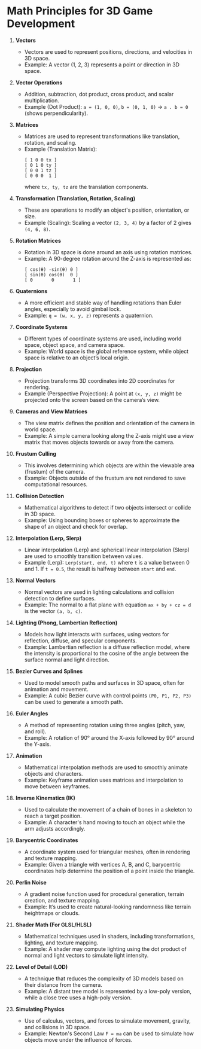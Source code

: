 # Math Principles for 3D Game Development

1. **Vectors**
   - Vectors are used to represent positions, directions, and velocities in 3D space.
   - Example: A vector (1, 2, 3) represents a point or direction in 3D space.

2. **Vector Operations**
   - Addition, subtraction, dot product, cross product, and scalar multiplication.
   - Example (Dot Product): `a = (1, 0, 0)`, `b = (0, 1, 0)` → `a . b = 0` (shows perpendicularity).

3. **Matrices**
   - Matrices are used to represent transformations like translation, rotation, and scaling.
   - Example (Translation Matrix):
     ```
     [ 1 0 0 tx ]
     [ 0 1 0 ty ]
     [ 0 0 1 tz ]
     [ 0 0 0  1 ]
     ```
     where `tx, ty, tz` are the translation components.

4. **Transformation (Translation, Rotation, Scaling)**
   - These are operations to modify an object's position, orientation, or size.
   - Example (Scaling): Scaling a vector `(2, 3, 4)` by a factor of 2 gives `(4, 6, 8)`.

5. **Rotation Matrices**
   - Rotation in 3D space is done around an axis using rotation matrices.
   - Example: A 90-degree rotation around the Z-axis is represented as:
     ```
     [ cos(θ) -sin(θ) 0 ]
     [ sin(θ) cos(θ)  0 ]
     [ 0       0       1 ]
     ```

6. **Quaternions**
   - A more efficient and stable way of handling rotations than Euler angles, especially to avoid gimbal lock.
   - Example: `q = (w, x, y, z)` represents a quaternion.

7. **Coordinate Systems**
   - Different types of coordinate systems are used, including world space, object space, and camera space.
   - Example: World space is the global reference system, while object space is relative to an object’s local origin.

8. **Projection**
   - Projection transforms 3D coordinates into 2D coordinates for rendering.
   - Example (Perspective Projection): A point at `(x, y, z)` might be projected onto the screen based on the camera’s view.

9. **Cameras and View Matrices**
   - The view matrix defines the position and orientation of the camera in world space.
   - Example: A simple camera looking along the Z-axis might use a view matrix that moves objects towards or away from the camera.

10. **Frustum Culling**
    - This involves determining which objects are within the viewable area (frustum) of the camera.
    - Example: Objects outside of the frustum are not rendered to save computational resources.

11. **Collision Detection**
    - Mathematical algorithms to detect if two objects intersect or collide in 3D space.
    - Example: Using bounding boxes or spheres to approximate the shape of an object and check for overlap.

12. **Interpolation (Lerp, Slerp)**
    - Linear interpolation (Lerp) and spherical linear interpolation (Slerp) are used to smoothly transition between values.
    - Example (Lerp): `Lerp(start, end, t)` where `t` is a value between 0 and 1. If `t = 0.5`, the result is halfway between `start` and `end`.

13. **Normal Vectors**
    - Normal vectors are used in lighting calculations and collision detection to define surfaces.
    - Example: The normal to a flat plane with equation `ax + by + cz = d` is the vector `(a, b, c)`.

14. **Lighting (Phong, Lambertian Reflection)**
    - Models how light interacts with surfaces, using vectors for reflection, diffuse, and specular components.
    - Example: Lambertian reflection is a diffuse reflection model, where the intensity is proportional to the cosine of the angle between the surface normal and light direction.

15. **Bezier Curves and Splines**
    - Used to model smooth paths and surfaces in 3D space, often for animation and movement.
    - Example: A cubic Bezier curve with control points `(P0, P1, P2, P3)` can be used to generate a smooth path.

16. **Euler Angles**
    - A method of representing rotation using three angles (pitch, yaw, and roll).
    - Example: A rotation of 90° around the X-axis followed by 90° around the Y-axis.

17. **Animation**
    - Mathematical interpolation methods are used to smoothly animate objects and characters.
    - Example: Keyframe animation uses matrices and interpolation to move between keyframes.

18. **Inverse Kinematics (IK)**
    - Used to calculate the movement of a chain of bones in a skeleton to reach a target position.
    - Example: A character's hand moving to touch an object while the arm adjusts accordingly.

19. **Barycentric Coordinates**
    - A coordinate system used for triangular meshes, often in rendering and texture mapping.
    - Example: Given a triangle with vertices A, B, and C, barycentric coordinates help determine the position of a point inside the triangle.

20. **Perlin Noise**
    - A gradient noise function used for procedural generation, terrain creation, and texture mapping.
    - Example: It’s used to create natural-looking randomness like terrain heightmaps or clouds.

21. **Shader Math (For GLSL/HLSL)**
    - Mathematical techniques used in shaders, including transformations, lighting, and texture mapping.
    - Example: A shader may compute lighting using the dot product of normal and light vectors to simulate light intensity.

22. **Level of Detail (LOD)**
    - A technique that reduces the complexity of 3D models based on their distance from the camera.
    - Example: A distant tree model is represented by a low-poly version, while a close tree uses a high-poly version.

23. **Simulating Physics**
    - Use of calculus, vectors, and forces to simulate movement, gravity, and collisions in 3D space.
    - Example: Newton's Second Law `F = ma` can be used to simulate how objects move under the influence of forces.
